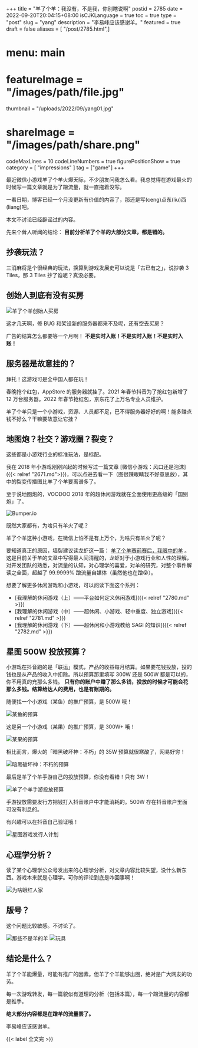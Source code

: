 +++
title = "羊了个羊：我没有，不是我，你别瞎说啊"
postid = 2785
date = 2022-09-20T20:04:15+08:00
isCJKLanguage = true
toc = true
type = "post"
slug = "yang"
description = "李易峰应该感谢羊。"
featured = true
draft = false
aliases = [ "/post/2785.html",]
# menu: main
# featureImage = "/images/path/file.jpg"
thumbnail = "/uploads/2022/09/yang01.jpg"
# shareImage = "/images/path/share.png"
codeMaxLines = 10
codeLineNumbers = true
figurePositionShow = true
category = [ "impressions" ]
tag = ["game"]
+++

最近微信小游戏羊了个羊火爆天际，不少朋友问我怎么看。我总觉得在游戏最火的时候写一篇文章就是为了蹭流量，就一直拖着没写。

<!--more-->

一看日期，博客已经一个月没更新有价值的内容了，那还是写(ceng)点东(liu)西(liang)吧。

本文不讨论已经辟谣过的内容。

先来个耸人听闻的结论： **目前分析羊了个羊的大部分文章，都是错的。**

## 抄袭玩法？

三消麻将是个很经典的玩法，换算到游戏发展史可以说是「古已有之」，说抄袭 3 Tiles，那 3 Tiles 抄了谁呢？真没必要。

## 创始人到底有没有买房

![羊了个羊创始人买房](/uploads/2022/09/yang02.jpg)

这才几天啊，修 BUG 和架设新的服务器都来不及呢，还有空去买房？

广告的结算怎么都要等一个月啊！ **不是实时入账！不是实时入账！不是实时入账！**

## 服务器是故意挂的？

拜托！这游戏可是全中国人都在玩！

春晚抢个红包，AppStore 的服务器就挂了。2021 年春节抖音为了抢红包新增了 12 万台服务器。2022 年春节抢红包，京东花了上万名专业人员维护。

羊了个羊只是一个小游戏，资源、人员都不足，巴不得服务器好好的啊！能多赚点钱不好么？干嘛要故意让它挂？

## 地图炮？社交？游戏圈？裂变？

这些都是小游戏行业的标准玩法，是标配。

我在 2018 年小游戏刚刚兴起的时候写过一篇文章 [微信小游戏：风口还是泡沫]({{< relref "2671.md">}})，可以点进去看一下（图很辣眼睛我不好意思放），其中的裂变传播图比羊了个羊要离谱多了。

至于说地图炮的，VOODOO 2018 年的超休闲游戏就在全面使用更高级的「国别炮」了。

![Bumper.io](/uploads/2022/09/bumperio.jpg)

既然大家都有，为啥只有羊火了呢？

羊了个羊这种小游戏，在微信上怕不是有上万个，为啥只有羊火了呢？

要知道真正的原因，墙裂建议读龙虾这一篇： [羊了个羊赛前赛后，我眼中的羊](https://mp.weixin.qq.com/s/kGU8VODr6qj0fdAh3a8UYA) 。 这是目前关于羊的文章中写得最人间清醒的，龙虾对于小游戏行业和人性的理解，对开发团队的熟悉，对流量的认知，对心理学的喜爱，对羊的研究，对整个事件解读之全面，超越了 99.9999% 蹭流量自媒体（虽然他也在蹭😝）。

想要了解更多休闲游戏和小游戏，可以阅读下面这个系列：

- [我理解的休闲游戏（上）——平台如何定义休闲游戏]({{< relref "2780.md" >}})
- [我理解的休闲游戏（中）——超休闲、小游戏、轻中重度、独立游戏]({{< relref "2781.md" >}})
- [我理解的休闲游戏（下）——超休闲和小游戏教给 SAGI 的知识]({{< relref "2782.md" >}})

## 星图 500W 投放预算？

小游戏在抖音跑的是「联运」模式，产品的收益每月结算。如果要花钱投放，投的钱也是从产品的收入中扣除。所以预算那里填写 300W 还是 500W 都是可以的，你不用真的充那么多钱。 **只有你的账户中赚了那么多钱，投放的时候才可能会花那么多钱。结算给达人的费用，也是有账期的。**

随便找一个小游戏（某鱼）的推广预算，是 500W 哦！

![某鱼的预算](/uploads/2022/09/faxingren02.jpg)

这是另一个小游戏（某果）的推广预算，是 300W+ 哦！

![某果的预算](/uploads/2022/09/faxingren03.jpg)

相比而言，爆火的「暗黑破坏神：不朽」的 35W 预算就很寒酸了，网易好穷！

![暗黑破坏神：不朽的预算](/uploads/2022/09/faxingren04.jpg)

最后是羊了个羊手游自己的投放预算，你没有看错！只有 3W！

![羊了个羊手游投放预算](/uploads/2022/09/faxingren05.jpg)

手游投放需要发行方把钱打入抖音账户中才能消耗的。500W 存在抖音账户里面可没有利息的。

有兴趣可以在抖音自己验证哦！

![星图游戏发行人计划](/uploads/2022/09/faxingren01.jpg)

## 心理学分析？

读了某个心理学公众号发出来的心理学分析，对文章内容比较失望，没什么新东西。游戏本来就是心理学。可你的评论到底是咋回事啊！

![为啥眼红人家](/uploads/2022/09/yang04.jpg)

## 版号？

这个问题比较敏感。不讨论了。

![那些不是羊的羊](/uploads/2022/09/yang03.jpg)
![玩具](/uploads/2022/09/yang01.jpg)

## 结论是什么？

羊了个羊能爆量，可能有推广的因素。但羊了个羊能够出圈，绝对是广大网友的功劳。

每一次游戏转发，每一篇貌似有道理的分析（包括本篇），每一个蹭流量的内容都是推手。

**绝大部分内容都是在蹭羊的流量罢了。**

李易峰应该感谢羊。

{{< label 全文完 >}}